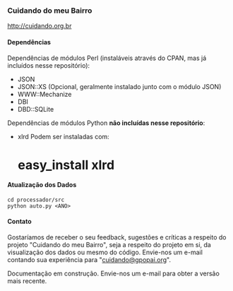 ### Cuidando do meu Bairro 

http://cuidando.org.br

#### Dependências

Dependências de módulos Perl (instaláveis através do CPAN, mas já incluídos nesse repositório):
- JSON
- JSON::XS (Opcional, geralmente instalado junto com o módulo JSON)
- WWW::Mechanize
- DBI
- DBD::SQLite

Dependências de módulos Python **não incluídas nesse repositório**:
- xlrd
Podem ser instaladas com:
	# easy_install xlrd

#### Atualização dos Dados

	cd processador/src
	python auto.py <ANO>

#### Contato

Gostaríamos de receber o seu feedback, sugestões e críticas a respeito do projeto "Cuidando do meu Bairro", seja a respeito do projeto em si, da visualização dos dados ou mesmo do código. Envie-nos um e-mail contando sua experiência para "cuidando@gpopai.org".

Documentação em construção. Envie-nos um e-mail para obter a versão mais recente.

